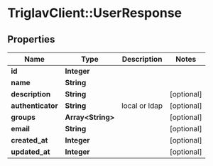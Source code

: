 # TriglavClient::UserResponse

## Properties
Name | Type | Description | Notes
------------ | ------------- | ------------- | -------------
**id** | **Integer** |  | 
**name** | **String** |  | 
**description** | **String** |  | [optional] 
**authenticator** | **String** | local or ldap | [optional] 
**groups** | **Array&lt;String&gt;** |  | [optional] 
**email** | **String** |  | [optional] 
**created_at** | **Integer** |  | [optional] 
**updated_at** | **Integer** |  | [optional] 


